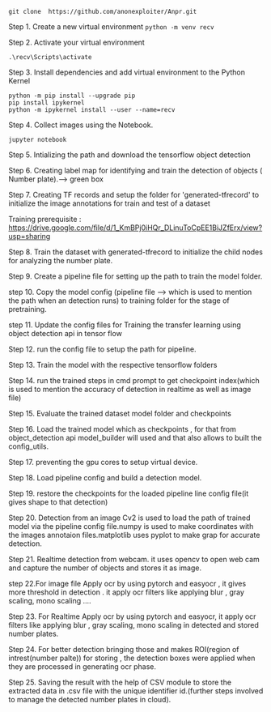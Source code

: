 ```git clone  https://github.com/anonexploiter/Anpr.git```

Step 1. Create a new virtual environment
```python -m venv recv```

Step 2. Activate your virtual environment
```
.\recv\Scripts\activate
``` 

Step 3. Install dependencies and add virtual environment to the Python Kernel
```
python -m pip install --upgrade pip
pip install ipykernel
python -m ipykernel install --user --name=recv
```

Step 4. Collect images using the Notebook.
```
jupyter notebook
```

Step 5. Intializing the path and download the tensorflow object detection

Step 6. Creating label map for identifying and train the detection of objects ( Number plate).--> green box

Step 7. Creating TF records and setup the folder for 'generated-tfrecord' to initialize the image annotations for train and test of a dataset

Training prerequisite : https://drive.google.com/file/d/1_KmBPj0iHQr_DLinuToCpEE1BiJZfErx/view?usp=sharing

Step 8. Train the dataset with generated-tfrecord to initialize the child nodes for analyzing the number plate.

Step 9. Create a pipeline file for setting up the path to train the model folder.

step 10. Copy the model config (pipeline file --> which is used to mention the path when an detection runs) to training folder for the stage of pretraining.

step 11. Update the config files for Training the transfer learning using object detection api in tensor flow

Step 12. run the config file to setup the path for pipeline.

Step 13. Train the model with the respective tensorflow folders

Step 14. run the trained steps in cmd prompt to get checkpoint index(which is used to mention the accuracy of detection in realtime as well as image file)

Step 15. Evaluate the trained dataset model folder and checkpoints

Step 16. Load the trained model which as checkpoints , for that from object_detection api model_builder will used and that also allows to built the config_utils.

Step 17. preventing the gpu cores to setup virtual device.

Step 18. Load pipeline config and build a detection model.

Step 19. restore the checkpoints for the loaded pipeline line config file(it gives shape to that detection)

Step 20. Detection from an image Cv2 is used to load the path of trained model via the pipeline config file.numpy is used to make coordinates with the images annotaion files.matplotlib uses pyplot to make grap for accurate detection.

Step 21. Realtime detection from webcam. it uses opencv to open web cam and capture the number of objects and stores it as image.

step 22.For image file Apply ocr by using pytorch and easyocr , it gives more threshold in detection . it apply ocr filters like applying blur , gray scaling, mono scaling ....

Step 23. For Realtime Apply ocr by using pytorch and easyocr, it apply ocr filters like applying blur , gray scaling, mono scaling in detected and stored number plates.

Step 24. For better detection bringing those and makes ROI(region of intrest(number palte)) for storing , the detection boxes were applied when they are processed in generating ocr phase.

Step 25. Saving the result with the help of CSV module to store the extracted data in .csv file with the unique identifier id.(further steps involved to manage the detected number plates in cloud).


